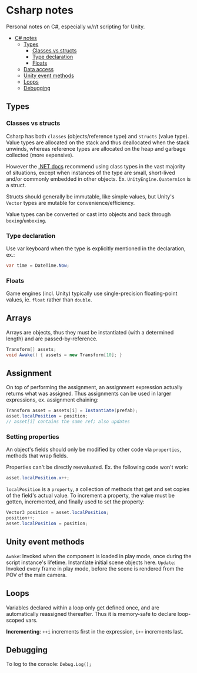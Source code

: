 # Csharp notes

Personal notes on C#, especially w/r/t scripting for Unity.

- [C# notes](#c-notes)
  - [Types](#types)
    - [Classes vs structs](#classes-vs-structs)
    - [Type declaration](#type-declaration)
    - [Floats](#floats)
  - [Data access](#data-access)
  - [Unity event methods](#unity-event-methods)
  - [Loops](#loops)
  - [Debugging](#debugging)

## Types

### Classes vs structs

Csharp has both `classes` (objects/reference type) and `structs` (value type). Value types are allocated on the stack and thus deallocated when the stack unwinds, whereas reference types are allocated on the heap and garbage collected (more expensive).

However the [.NET docs](https://docs.microsoft.com/en-us/dotnet/standard/design-guidelines/choosing-between-class-and-struct) recommend using class types in the vast majority of situations, except when instances of the type are small, short-lived and/or commonly embedded in other objects. Ex. `UnityEngine.Quaternion` is a struct.

Structs should generally be immutable, like simple values, but Unity's `Vector` types are mutable for convenience/efficiency.

Value types can be converted or cast into objects and back through `boxing`/`unboxing`.

### Type declaration

Use var keyboard when the type is explicitly mentioned in the declaration, ex.:

```csharp
var time = DateTime.Now;
```

### Floats

Game engines (incl. Unity) typically use single-precision floating-point values, ie. `float` rather than `double`.

## Arrays

Arrays are objects, thus they must be instantiated (with a determined length) and are passed-by-reference.

```csharp
Transform[] assets;
void Awake() { assets = new Transform[10]; }
```

## Assignment

On top of performing the assignment, an assignment expression actually returns what was assigned. Thus assignments can be used in larger expressions, ex. assignment chaining:

```csharp
Transform asset = assets[i] = Instantiate(prefab);
asset.localPosition = position;
// asset[i] contains the same ref; also updates
```

### Setting properties

An object's fields should only be modified by other code via `properties`, methods that wrap fields.

Properties can't be directly reevaluated. Ex. the following code won't work:

```csharp
asset.localPosition.x++;
```

`localPosition` is a `property`, a collection of methods that get and set copies of the field's actual value. To increment a property, the value must be gotten, incremented, and finally used to set the property:

```csharp
Vector3 position = asset.localPosition;
position++;
asset.localPosition = position;
```

## Unity event methods

`Awake`: Invoked when the component is loaded in play mode, once during the script instance's lifetime. Instantiate initial scene objects here.
`Update`: Invoked every frame in play mode, before the scene is rendered from the POV of the main camera.

## Loops

Variables declared within a loop only get defined once, and are automatically reassigned thereafter. Thus it is memory-safe to declare loop-scoped vars.

**Incrementing**: `++i` increments first in the expression, `i++` increments last.

## Debugging

To log to the console: `Debug.Log();`
